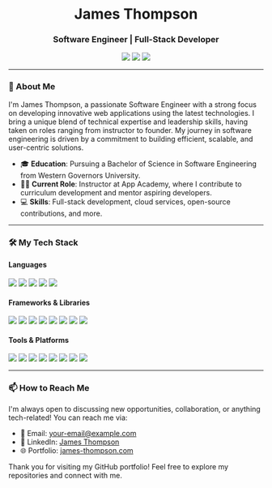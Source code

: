 <p>
<h1 align="center">James Thompson</h1>
<h3 align="center">Software Engineer | Full-Stack Developer</h3>

<p align="center">
  <a href="https://james-thompson.com"><img src="https://img.shields.io/badge/Portfolio-james--thompson.com-blue?style=for-the-badge"></a>
  <a href="mailto:your-email@example.com"><img src="https://img.shields.io/badge/Email-Contact%20Me-red?style=for-the-badge"></a>
  <a href="https://www.linkedin.com/in/your-linkedin-profile"><img src="https://img.shields.io/badge/LinkedIn-Connect%20with%20Me-blue?style=for-the-badge&logo=linkedin"></a>
</p>

---

### 👋 About Me

I'm James Thompson, a passionate Software Engineer with a strong focus on developing innovative web applications using the latest technologies. I bring a unique blend of technical expertise and leadership skills, having taken on roles ranging from instructor to founder. My journey in software engineering is driven by a commitment to building efficient, scalable, and user-centric solutions.

- 🎓 **Education**: Pursuing a Bachelor of Science in Software Engineering from Western Governors University.
- 🧑‍🏫 **Current Role**: Instructor at App Academy, where I contribute to curriculum development and mentor aspiring developers.
- 💻 **Skills**: Full-stack development, cloud services, open-source contributions, and more.

---

### 🛠️ My Tech Stack

#### **Languages**
<p>
  <img src="https://img.shields.io/badge/JavaScript-323330?style=for-the-badge&logo=javascript&logoColor=F7DF1E" />
  <img src="https://img.shields.io/badge/Python-3776AB?style=for-the-badge&logo=python&logoColor=white" />
  <img src="https://img.shields.io/badge/Java-007396?style=for-the-badge&logo=java&logoColor=white" />
  <img src="https://img.shields.io/badge/HTML5-E34F26?style=for-the-badge&logo=html5&logoColor=white" />
  <img src="https://img.shields.io/badge/CSS3-1572B6?style=for-the-badge&logo=css3&logoColor=white" />
</p>

#### **Frameworks & Libraries**
<p>
  <img src="https://img.shields.io/badge/React-20232A?style=for-the-badge&logo=react&logoColor=61DAFB" />
  <img src="https://img.shields.io/badge/Redux-593D88?style=for-the-badge&logo=redux&logoColor=white" />
  <img src="https://img.shields.io/badge/Redux%20Toolkit-764ABC?style=for-the-badge&logo=redux&logoColor=white" />
  <img src="https://img.shields.io/badge/React%20Native-61DAFB?style=for-the-badge&logo=react&logoColor=black" />
  <img src="https://img.shields.io/badge/Express.js-000000?style=for-the-badge&logo=express&logoColor=white" />
  <img src="https://img.shields.io/badge/Flask-000000?style=for-the-badge&logo=flask&logoColor=white" />
  <img src="https://img.shields.io/badge/Tailwind%20CSS-06B6D4?style=for-the-badge&logo=tailwind-css&logoColor=white" />
  <img src="https://img.shields.io/badge/Bootstrap-563D7C?style=for-the-badge&logo=bootstrap&logoColor=white" />
</p>

#### **Tools & Platforms**
<p>
  <img src="https://img.shields.io/badge/Git-F05032?style=for-the-badge&logo=git&logoColor=white" />
  <img src="https://img.shields.io/badge/Docker-2CA5E0?style=for-the-badge&logo=docker&logoColor=white" />
  <img src="https://img.shields.io/badge/Postman-FF6C37?style=for-the-badge&logo=Postman&logoColor=white" />
  <img src="https://img.shields.io/badge/Heroku-430098?style=for-the-badge&logo=heroku&logoColor=white" />
  <img src="https://img.shields.io/badge/AWS-232F3E?style=for-the-badge&logo=amazonaws&logoColor=white" />
  <img src="https://img.shields.io/badge/Azure-0078D4?style=for-the-badge&logo=microsoftazure&logoColor=white" />
  <img src="https://img.shields.io/badge/Visual_Studio_Code-0078D4?style=for-the-badge&logo=visual%20studio%20code&logoColor=white" />
  <img src="https://img.shields.io/badge/Linux-FCC624?style=for-the-badge&logo=linux&logoColor=black" />
</p>

---
<!--
### 🚀 Projects

Here are some of the projects I've worked on:

#### [Project 1: Dynamic Web App](https://github.com/your-username/project-1)
- **Technologies Used**: React, Redux, Express.js, MongoDB
- **Description**: A web application that allows users to interact with real-time data and perform CRUD operations seamlessly.
- **Features**: User authentication, data visualization, and responsive design.

#### [Project 2: E-commerce Platform](https://github.com/your-username/project-2)
- **Technologies Used**: React Native, Firebase, Stripe API
- **Description**: A mobile application for an e-commerce platform, providing a smooth shopping experience with secure payments.
- **Features**: Real-time inventory management, user profiles, and push notifications.

#### [Project 3: Portfolio Website](https://github.com/your-username/project-3)
- **Technologies Used**: HTML, CSS, JavaScript, Tailwind CSS
- **Description**: My personal portfolio website showcasing my projects, skills, and contact information.
- **Features**: Responsive design, animations, and SEO optimization.

---
-->

### 📫 How to Reach Me

I'm always open to discussing new opportunities, collaboration, or anything tech-related! You can reach me via:

- 📧 Email: [your-email@example.com](mailto:your-email@example.com)
- 💼 LinkedIn: [James Thompson](https://www.linkedin.com/in/your-linkedin-profile)
- 🌐 Portfolio: [james-thompson.com](https://james-thompson.com)

Thank you for visiting my GitHub portfolio! Feel free to explore my repositories and connect with me.

